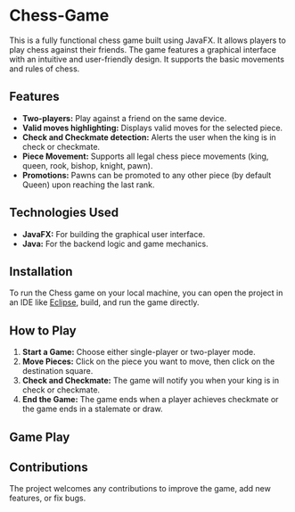 # Chess-Game

This is a fully functional chess game built using JavaFX. It allows players to play chess against their friends. The game features a graphical interface with an intuitive and user-friendly design. It supports the basic movements and rules of chess.

## Features

- **Two-players:** Play against a friend on the same device.
- **Valid moves highlighting:** Displays valid moves for the selected piece.
- **Check and Checkmate detection:** Alerts the user when the king is in check or checkmate.
- **Piece Movement:** Supports all legal chess piece movements (king, queen, rook, bishop, knight, pawn).
- **Promotions:** Pawns can be promoted to any other piece (by default Queen) upon reaching the last rank.

## Technologies Used

- **JavaFX:** For building the graphical user interface.
- **Java:** For the backend logic and game mechanics.

## Installation

To run the Chess game on your local machine, you can open the project in an IDE like [Eclipse](https://www.eclipse.org/), build, and run the game directly.

## How to Play

1. **Start a Game:** Choose either single-player or two-player mode.
2. **Move Pieces:** Click on the piece you want to move, then click on the destination square.
3. **Check and Checkmate:** The game will notify you when your king is in check or checkmate.
4. **End the Game:** The game ends when a player achieves checkmate or the game ends in a stalemate or draw.

## Game Play



## Contributions

The project welcomes any contributions to improve the game, add new features, or fix bugs.
